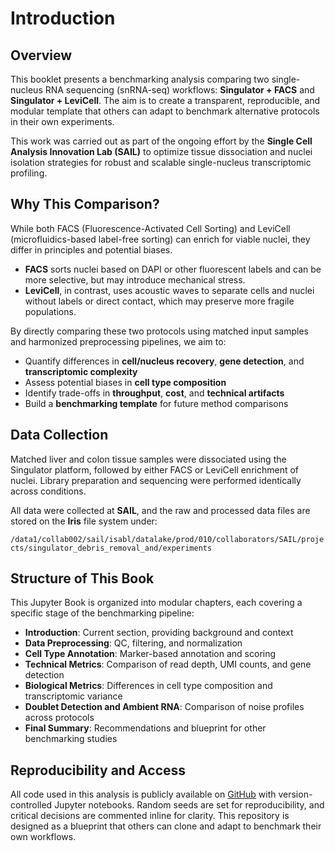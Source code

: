 # Introduction

## Overview

This booklet presents a benchmarking analysis comparing two single-nucleus RNA sequencing (snRNA-seq) workflows: **Singulator + FACS** and **Singulator + LeviCell**. The aim is to create a transparent, reproducible, and modular template that others can adapt to benchmark alternative protocols in their own experiments.

This work was carried out as part of the ongoing effort by the **Single Cell Analysis Innovation Lab (SAIL)** to optimize tissue dissociation and nuclei isolation strategies for robust and scalable single-nucleus transcriptomic profiling.

## Why This Comparison?

While both FACS (Fluorescence-Activated Cell Sorting) and LeviCell (microfluidics-based label-free sorting) can enrich for viable nuclei, they differ in principles and potential biases. 

- **FACS** sorts nuclei based on DAPI or other fluorescent labels and can be more selective, but may introduce mechanical stress.
- **LeviCell**, in contrast, uses acoustic waves to separate cells and nuclei without labels or direct contact, which may preserve more fragile populations.

By directly comparing these two protocols using matched input samples and harmonized preprocessing pipelines, we aim to:

- Quantify differences in **cell/nucleus recovery**, **gene detection**, and **transcriptomic complexity**
- Assess potential biases in **cell type composition**
- Identify trade-offs in **throughput**, **cost**, and **technical artifacts**
- Build a **benchmarking template** for future method comparisons

## Data Collection

Matched liver and colon tissue samples were dissociated using the Singulator platform, followed by either FACS or LeviCell enrichment of nuclei. Library preparation and sequencing were performed identically across conditions.

All data were collected at **SAIL**, and the raw and processed data files are stored on the **Iris** file system under:

`/data1/collab002/sail/isabl/datalake/prod/010/collaborators/SAIL/projects/singulator_debris_removal_and/experiments`

## Structure of This Book

This Jupyter Book is organized into modular chapters, each covering a specific stage of the benchmarking pipeline:

- **Introduction**: Current section, providing background and context  
- **Data Preprocessing**: QC, filtering, and normalization  
- **Cell Type Annotation**: Marker-based annotation and scoring  
- **Technical Metrics**: Comparison of read depth, UMI counts, and gene detection  
- **Biological Metrics**: Differences in cell type composition and transcriptomic variance  
- **Doublet Detection and Ambient RNA**: Comparison of noise profiles across protocols  
- **Final Summary**: Recommendations and blueprint for other benchmarking studies

## Reproducibility and Access

All code used in this analysis is publicly available on [GitHub](https://github.com/YOUR_REPO_HERE) with version-controlled Jupyter notebooks. Random seeds are set for reproducibility, and critical decisions are commented inline for clarity. This repository is designed as a blueprint that others can clone and adapt to benchmark their own workflows.

